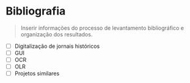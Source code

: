 # Bibliografia

>Inserir informações do processo de levantamento bibliográfico e organização dos resultados.

- [ ] Digitalização de jornais históricos
- [ ] GUI
- [ ] OCR
- [ ] OLR
- [ ] Projetos similares
